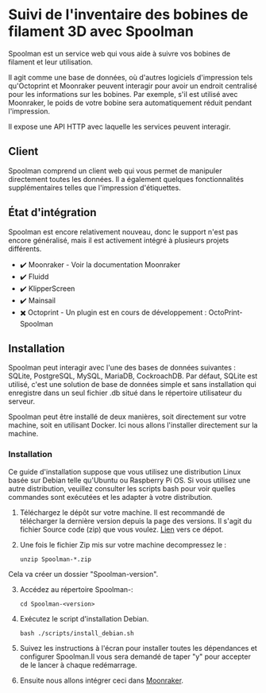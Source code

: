 # Suivi de l'inventaire des bobines de filament 3D avec Spoolman

Spoolman est un service web qui vous aide à suivre vos bobines de filament et leur utilisation.

Il agit comme une base de données, où d'autres logiciels d'impression tels qu'Octoprint et Moonraker peuvent interagir pour avoir un endroit centralisé pour les informations sur les bobines. Par exemple, s'il est utilisé avec Moonraker, le poids de votre bobine sera automatiquement réduit pendant l'impression.

Il expose une API HTTP avec laquelle les services peuvent interagir.

## Client
Spoolman comprend un client web qui vous permet de manipuler directement toutes les données. Il a également quelques fonctionnalités supplémentaires telles que l'impression d'étiquettes.


## État d'intégration
Spoolman est encore relativement nouveau, donc le support n'est pas encore généralisé, mais il est activement intégré à plusieurs projets différents.

- ✔️ Moonraker - Voir la documentation Moonraker
- ✔️ Fluidd
- ✔️ KlipperScreen
- ✔️ Mainsail
- ✖️ Octoprint - Un plugin est en cours de développement : OctoPrint-Spoolman

## Installation
Spoolman peut interagir avec l'une des bases de données suivantes : SQLite, PostgreSQL, MySQL, MariaDB, CockroachDB. Par défaut, SQLite est utilisé, c'est une solution de base de données simple et sans installation qui enregistre dans un seul fichier .db situé dans le répertoire utilisateur du serveur.

Spoolman peut être installé de deux manières, soit directement sur votre machine, soit en utilisant Docker. Ici nous allons l'installer directement sur la machine.

### Installation
Ce guide d'installation suppose que vous utilisez une distribution Linux basée sur Debian telle qu'Ubuntu ou Raspberry Pi OS. Si vous utilisez une autre distribution, veuillez consulter les scripts bash pour voir quelles commandes sont exécutées et les adapter à votre distribution.

1. Téléchargez le dépôt sur votre machine. Il est recommandé de télécharger la dernière version depuis la page des versions. Il s'agit du fichier Source code (zip) que vous voulez. [Lien](https://github.com/Donkie/Spoolman/releases) vers ce dépot.

2. Une fois le fichier Zip mis sur votre machine decompressez le :
   
   ```
   unzip Spoolman-*.zip
    ```
Cela va créer un dossier "Spoolman-version".

3. Accédez au répertoire Spoolman-<version>:

    ```
    cd Spoolman-<version>
    ```
    
4. Exécutez le script d'installation Debian.

     ```
     bash ./scripts/install_debian.sh
     ```

5. Suivez les instructions à l'écran pour installer toutes les dépendances et configurer Spoolman.Il vous sera demandé de taper "y" pour accepter de le lancer à chaque redémarrage.

6. Ensuite nous allons intégrer ceci dans [Moonraker](https://github.com/Eloura74/SpoolMan.md/blob/main/Moonraker.md).

